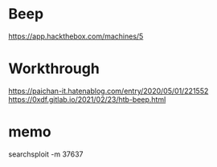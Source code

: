 # Beep
https://app.hackthebox.com/machines/5

# Workthrough
https://paichan-it.hatenablog.com/entry/2020/05/01/221552
https://0xdf.gitlab.io/2021/02/23/htb-beep.html

# memo
searchsploit -m 37637
